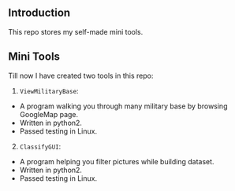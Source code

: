 ## Introduction
This repo stores my self-made mini tools.

## Mini Tools
Till now I have created two tools in this repo:

1. `ViewMilitaryBase`:
  - A program walking you through many military base by browsing GoogleMap page.
  - Written in python2.
  - Passed testing in Linux.

2. `ClassifyGUI`:
  - A program helping you filter pictures while building dataset.
  - Written in python2.
  - Passed testing in Linux.
